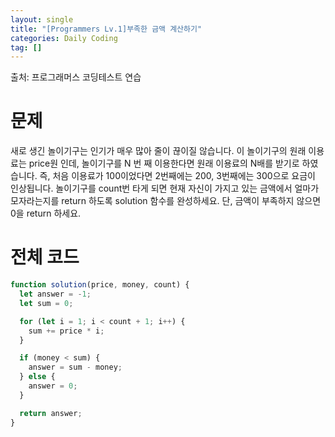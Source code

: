 ```yaml
---
layout: single
title: "[Programmers Lv.1]부족한 금액 계산하기"
categories: Daily Coding
tag: []
---
```


출처: 프로그래머스 코딩테스트 연습

# 문제

새로 생긴 놀이기구는 인기가 매우 많아 줄이 끊이질 않습니다. 이 놀이기구의 원래 이용료는 price원 인데, 놀이기구를 N 번 째 이용한다면 원래 이용료의 N배를 받기로 하였습니다. 즉, 처음 이용료가 100이었다면 2번째에는 200, 3번째에는 300으로 요금이 인상됩니다.
놀이기구를 count번 타게 되면 현재 자신이 가지고 있는 금액에서 얼마가 모자라는지를 return 하도록 solution 함수를 완성하세요.
단, 금액이 부족하지 않으면 0을 return 하세요.

# 전체 코드

```javascript
function solution(price, money, count) {
  let answer = -1;
  let sum = 0;

  for (let i = 1; i < count + 1; i++) {
    sum += price * i;
  }

  if (money < sum) {
    answer = sum - money;
  } else {
    answer = 0;
  }

  return answer;
}
```
